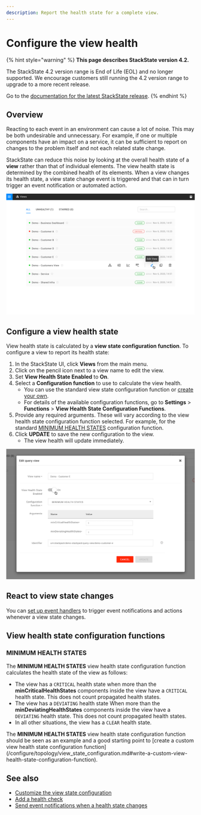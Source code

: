 ```yaml
---
description: Report the health state for a complete view.
---
```


# Configure the view health

{% hint style="warning" %}
**This page describes StackState version 4.2.**

The StackState 4.2 version range is End of Life (EOL) and no longer supported. We encourage customers still running the 4.2 version range to upgrade to a more recent release.

Go to the [documentation for the latest StackState release](https://docs.stackstate.com/).
{% endhint %}

## Overview

Reacting to each event in an environment can cause a lot of noise. This may be both undesirable and unnecessary. For example, if one or multiple components have an impact on a service, it can be sufficient to report on changes to the problem itself and not each related state change.

StackState can reduce this noise by looking at the overall health state of a **view** rather than that of individual elements. The view health state is determined by the combined health of its elements. When a view changes its health state, a view state change event is triggered and that can in turn trigger an event notification or automated action.

![Views list with view health state](../../.gitbook/assets/v42_views_list.png)

## Configure a view health state

View health state is calculated by a **view state configuration function**. To configure a view to report its health state:

1. In the StackState UI, click **Views** from the main menu.
2. Click on the pencil icon next to a view name to edit the view.
3. Set **View Health State Enabled** to **On**.
4. Select a **Configuration function** to use to calculate the view health. 
   * You can use the standard view state configuration function or [create your own](../../configure/topology/view_state_configuration.md).
   * For details of the available configuration functions, go to **Settings** &gt; **Functions** &gt; **View Health State Configuration Functions**.
5. Provide any required arguments. These will vary according to the view health state configuration function selected. For example, for the standard [MINIMUM HEALTH STATES](configure-view-health.md#view-health-state-configuration-function-minimum-health-states) configuration function.
6. Click **UPDATE** to save the new configuration to the view. 
   * The view health will update immediately.

![Edit query view](../../.gitbook/assets/v42_edit_query_view.png)

## React to view state changes

You can [set up event handlers](send-event-notifications.md) to trigger event notifications and actions whenever a view state changes.

## View health state configuration functions

### MINIMUM HEALTH STATES

The **MINIMUM HEALTH STATES** view health state configuration function calculates the health state of the view as follows:

* The view has a `CRITICAL` health state when more than the **minCriticalHealthStates** components inside the view have a `CRITICAL` health state. This does not count propagated health states.
* The view has a `DEVIATING` health state When more than the **minDeviatingHealthStates** components inside the view have a `DEVIATING` health state. This does not count propagated health states.
* In all other situations, the view has a `CLEAR` health state.

The **MINIMUM HEALTH STATES** view health state configuration function should be seen as an example and a good starting point to \[create a custom view health state configuration function\](/configure/topology/view_state_configuration.md#write-a-custom-view-health-state-configuration-function).

## See also

* [Customize the view state configuration](../../configure/topology/view_state_configuration.md)
* [Add a health check](add-a-health-check.md)
* [Send event notifications when a health state changes](send-event-notifications.md)

